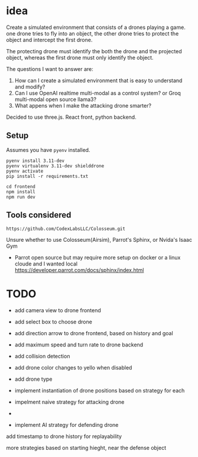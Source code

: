 # idea

Create a simulated environment that consists of a drones playing a game. 
one drone tries to fly into an object, the other drone tries to protect the object and intercept the first drone. 

The protecting drone must identify the both the drone and the projected object, whereas the first drone must only identify the object. 

The questions I want to answer are:

1. How can I create a simulated environment that is easy to understand and modify?
2. Can I use OpenAI realtime multi-modal as a control system? or Groq multi-modal open source llama3?
3. What appens when I make the attacking drone smarter?

 
Decided to use three.js. React front, python backend.

## Setup

Assumes you have `pyenv`  installed.

    pyenv install 3.11-dev
    pyenv virtualenv 3.11-dev shielddrone
    pyenv activate
    pip install -r requirements.txt

    cd frontend
    npm install 
    npm run dev

## Tools considered

    https://github.com/CodexLabsLLC/Colosseum.git
 
 
Unsure whether to use Colosseum(Airsim), Parrot's Sphinx, or Nvida's Isaac Gym 
- Parrot open source but may require more setup on docker or a linux cloude and I wanted local https://developer.parrot.com/docs/sphinx/index.html


# TODO

- add camera view to drone frontend
- add select box to choose drone
- add direction arrow to drone frontend, based on history and goal
- add maximum speed and turn rate to drone backend
- add collision detection
- add drone color changes to yello when disabled
- add drone type 


- implement instantiation of drone positions based on strategy for each
- impelment naive strategy for attacking drone

- 


- implement AI strategy for defending drone
 

 add timestamp to drone history for replayability

more strategies based on starting hieght, near the defense object 